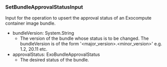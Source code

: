 ### SetBundleApprovalStatusInput
Input for the operation to upsert the approval status of an Exocompute container image bundle.

- bundleVersion: System.String
  - The version of the bundle whose status is to be changed. The bundleVersion is of the form '<major_version>.<minor_version>' e.g. 1.2, 20.11 etc.
- approvalStatus: ExoBundleApprovalStatus
  - The desired status of the bundle.
